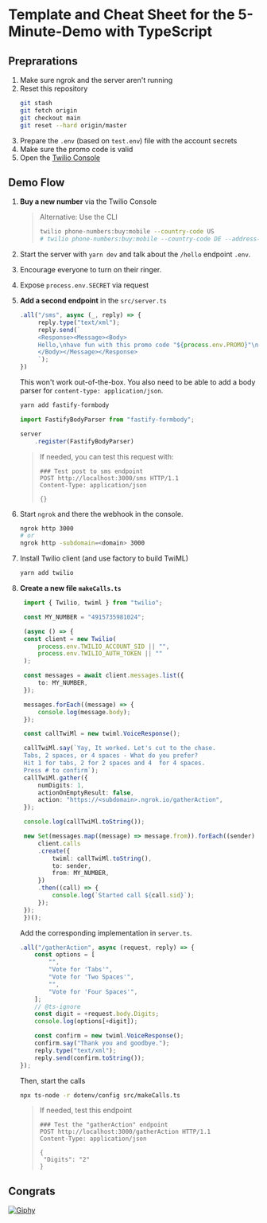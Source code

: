 # Template and Cheat Sheet for the 5-Minute-Demo with TypeScript

## Preprarations

1. Make sure ngrok and the server aren't running
2. Reset this repository
   ```Bash
   git stash
   git fetch origin
   git checkout main
   git reset --hard origin/master
   ```
3. Prepare the `.env` (based on `test.env`) file with the account secrets 
4. Make sure the promo code is valid
5. Open the [Twilio Console](https://console.twilio.com/us1/develop/phone-numbers/manage/search?frameUrl=%2Fconsole%2Fphone-numbers%2Fsearch%3Fx-target-region%3Dus1&currentFrameUrl=%2Fconsole%2Fphone-numbers%2Fsearch%3FisoCountry%3DDE%26searchTerm%3D%26searchFilter%3Dleft%26searchType%3Dnumber%26x-target-region%3Dus1%26__override_layout__%3Dembed%26bifrost%3Dtrue) 


## Demo Flow

1. **Buy a new number** via the Twilio Console 
    > Alternative: Use the CLI
    > ```Bash
    > twilio phone-numbers:buy:mobile --country-code US
    > # twilio phone-numbers:buy:mobile --country-code DE --address-sid ADhash --bundle-sid BUhash 
    > ```

2. Start the server with `yarn dev` and talk about the `/hello` endpoint `.env`.
3. Encourage everyone to turn on their ringer.
4. Expose `process.env.SECRET` via request
5. **Add a second endpoint** in the `src/server.ts`

   ```TypeScript
   .all("/sms", async (_, reply) => {
        reply.type("text/xml");
        reply.send(`
        <Response><Message><Body>
        Hello,\nhave fun with this promo code "${process.env.PROMO}"\nGreetings from Munich 🦁
        </Body></Message></Response>
        `);
   })
   ```
   This won't work out-of-the-box. You also need to be able to add a body parser for `content-type: application/json`.

   ```Bash
   yarn add fastify-formbody
   ```

   ```TypeScript
   import FastifyBodyParser from "fastify-formbody";

   server
       .register(FastifyBodyParser)
   ```

   > If needed, you can test this request with:
   >
   > ```
   > ### Test post to sms endpoint
   > POST http://localhost:3000/sms HTTP/1.1
   > Content-Type: application/json
   >
   > {}
   > ```

6. Start `ngrok` and there the webhook in the console.

   ```Bash
   ngrok http 3000
   # or
   ngrok http -subdomain=<domain> 3000
   ```
7. Install Twilio client (and use factory to build TwiML)
   ```Bash
   yarn add twilio
   ```
8. **Create a new file `makeCalls.ts`**

   ```TypeScript
    import { Twilio, twiml } from "twilio";

    const MY_NUMBER = "4915735981024";

    (async () => {
    const client = new Twilio(
        process.env.TWILIO_ACCOUNT_SID || "",
        process.env.TWILIO_AUTH_TOKEN || ""
    );

    const messages = await client.messages.list({
        to: MY_NUMBER,
    });

    messages.forEach((message) => {
        console.log(message.body);
    });

    const callTwiMl = new twiml.VoiceResponse();

    callTwiMl.say(`Yay, It worked. Let's cut to the chase.
    Tabs, 2 spaces, or 4 spaces - What do you prefer?
    Hit 1 for tabs, 2 for 2 spaces and 4  for 4 spaces.
    Press # to confirm`);
    callTwiMl.gather({
        numDigits: 1,
        actionOnEmptyResult: false,
        action: "https://<subdomain>.ngrok.io/gatherAction",
    });

    console.log(callTwiMl.toString());

    new Set(messages.map((message) => message.from)).forEach((sender) => {
        client.calls
        .create({
            twiml: callTwiMl.toString(),
            to: sender,
            from: MY_NUMBER,
        })
        .then((call) => {
            console.log(`Started call ${call.sid}`);
        });
    });
    })();
   ```

   Add the corresponding implementation in `server.ts`.

   ```TypeScript
   .all("/gatherAction", async (request, reply) => {
       const options = [
           "",
           "Vote for 'Tabs'",
           "Vote for 'Two Spaces'",
           "",
           "Vote for 'Four Spaces'",
       ];
       // @ts-ignore
       const digit = +request.body.Digits;
       console.log(options[+digit]);

       const confirm = new twiml.VoiceResponse();
       confirm.say("Thank you and goodbye.");
       reply.type("text/xml");
       reply.send(confirm.toString());
   });
   ```

   Then, start the calls

   ```Bash
   npx ts-node -r dotenv/config src/makeCalls.ts
   ```

   > If needed, test this endpoint
   >
   > ```
   > ### Test the "gatherAction" endpoint
   > POST http://localhost:3000/gatherAction HTTP/1.1
   > Content-Type: application/json
   >
   > {
   >  "Digits": "2"
   > }
   > ```


## Congrats

[![Giphy](https://media4.giphy.com/media/26u4lOMA8JKSnL9Uk/giphy.gif?cid=790b7611b6297b687bede36853d4839738abd75e6e6b1c2e&rid=giphy.gif&ct=g)](https://giphy.com/gifs/reactionseditor-reaction-26u4lOMA8JKSnL9Uk)